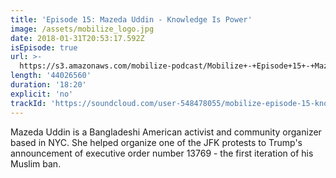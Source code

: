 ```yaml
---
title: 'Episode 15: Mazeda Uddin - Knowledge Is Power'
image: /assets/mobilize_logo.jpg
date: 2018-01-31T20:53:17.592Z
isEpisode: true
url: >-
  https://s3.amazonaws.com/mobilize-podcast/Mobilize+-+Episode+15+-+Mazeda+Uddin%3A+Knowledge+Is+Power.mp3
length: '44026560'
duration: '18:20'
explicit: 'no'
trackId: 'https://soundcloud.com/user-548478055/mobilize-episode-15-knowledge-is-power'
---
```

Mazeda Uddin is a Bangladeshi American activist and community organizer based in NYC. She helped organize one of the JFK protests to Trump's announcement of executive order number 13769 - the first iteration of his Muslim ban.





